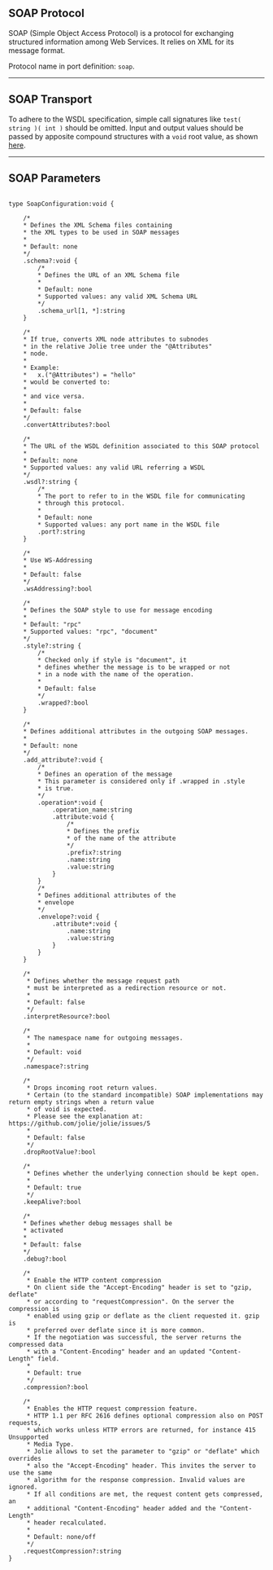 ## SOAP Protocol

SOAP (Simple Object Access Protocol) is a protocol for exchanging structured information among Web Services. It relies on XML for its message format.

Protocol name in port definition: `soap`.

---

## SOAP Transport

To adhere to the WSDL specification, simple call signatures like `test( string )( int )` should be omitted. Input and output values should be passed by apposite compound structures with a `void` root value, as shown [here](web_services/web_services.html).

---

## SOAP Parameters

<pre><code class="language-jolie code">
type SoapConfiguration:void {

	/* 
	* Defines the XML Schema files containing
	* the XML types to be used in SOAP messages
	*
	* Default: none
	*/
	.schema?:void {
		/* 
		* Defines the URL of an XML Schema file
		*
		* Default: none
		* Supported values: any valid XML Schema URL
		*/
		.schema_url[1, *]:string
	}	

	/* 
	* If true, converts XML node attributes to subnodes
	* in the relative Jolie tree under the "@Attributes"
	* node.
	*
	* Example:
	*   x.("@Attributes") = "hello"
	* would be converted to:
	*   <x myAttr="hello"/>
	* and vice versa.
	*
	* Default: false
	*/
	.convertAttributes?:bool

	/*
	* The URL of the WSDL definition associated to this SOAP protocol
	*
	* Default: none
	* Supported values: any valid URL referring a WSDL
	*/
	.wsdl?:string {
		/*
		* The port to refer to in the WSDL file for communicating
		* through this protocol.
		*
		* Default: none
		* Supported values: any port name in the WSDL file
		.port?:string
	}

	/* 
	* Use WS-Addressing
	*
	* Default: false
	*/
	.wsAddressing?:bool

	/* 
	* Defines the SOAP style to use for message encoding
	*
	* Default: "rpc"
	* Supported values: "rpc", "document"
	*/
	.style?:string {
		/*
		* Checked only if style is "document", it
		* defines whether the message is to be wrapped or not
		* in a node with the name of the operation.
		* 
		* Default: false
		*/
		.wrapped?:bool
	}

	/*
	* Defines additional attributes in the outgoing SOAP messages.
	*
	* Default: none
	*/
	.add_attribute?:void {
		/*
		* Defines an operation of the message
		* This parameter is considered only if .wrapped in .style
		* is true.
		*/
		.operation*:void {
			.operation_name:string
			.attribute:void {
				/*
				* Defines the prefix
				* of the name of the attribute
				*/
				.prefix?:string
				.name:string
				.value:string
			}
		}
		/*
		* Defines additional attributes of the
		* envelope
		*/
		.envelope?:void {
			.attribute*:void {
				.name:string
				.value:string
			}
		}
	}

	/*
	 * Defines whether the message request path
	 * must be interpreted as a redirection resource or not.
	 *
	 * Default: false
	 */
	.interpretResource?:bool

	/*
	 * The namespace name for outgoing messages.
	 *
	 * Default: void
	 */
	.namespace?:string

	/*
	 * Drops incoming root return values.
	 * Certain (to the standard incompatible) SOAP implementations may return empty strings when a return value
	 * of void is expected.
	 * Please see the explanation at: https://github.com/jolie/jolie/issues/5
	 *
	 * Default: false
	 */
	.dropRootValue?:bool

	/*
	 * Defines whether the underlying connection should be kept open.
	 *
	 * Default: true
	 */
	.keepAlive?:bool

	/*
	* Defines whether debug messages shall be 
	* activated
	*
	* Default: false
	*/
	.debug?:bool

	/*
	 * Enable the HTTP content compression
	 * On client side the "Accept-Encoding" header is set to "gzip, deflate"
	 * or according to "requestCompression". On the server the compression is
	 * enabled using gzip or deflate as the client requested it. gzip is
	 * preferred over deflate since it is more common.
	 * If the negotiation was successful, the server returns the compressed data
	 * with a "Content-Encoding" header and an updated "Content-Length" field.
	 *
	 * Default: true
	 */
	.compression?:bool

	/*
	 * Enables the HTTP request compression feature.
	 * HTTP 1.1 per RFC 2616 defines optional compression also on POST requests,
	 * which works unless HTTP errors are returned, for instance 415 Unsupported
	 * Media Type.
	 * Jolie allows to set the parameter to "gzip" or "deflate" which overrides
	 * also the "Accept-Encoding" header. This invites the server to use the same
	 * algorithm for the response compression. Invalid values are ignored.
	 * If all conditions are met, the request content gets compressed, an
	 * additional "Content-Encoding" header added and the "Content-Length"
	 * header recalculated.
	 *
	 * Default: none/off
	 */
	.requestCompression?:string
}

</code></pre>
